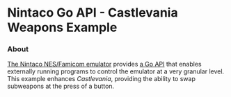 # Nintaco Go API - Castlevania Weapons Example

### About

[The Nintaco NES/Famicom emulator](https://nintaco.com/) provides [a Go API](https://github.com/meatfighter/nintaco-go-api) that enables externally running programs to control the emulator at a very granular level. This example enhances *Castlevania*, providing the ability to swap subweapons at the press of a button.